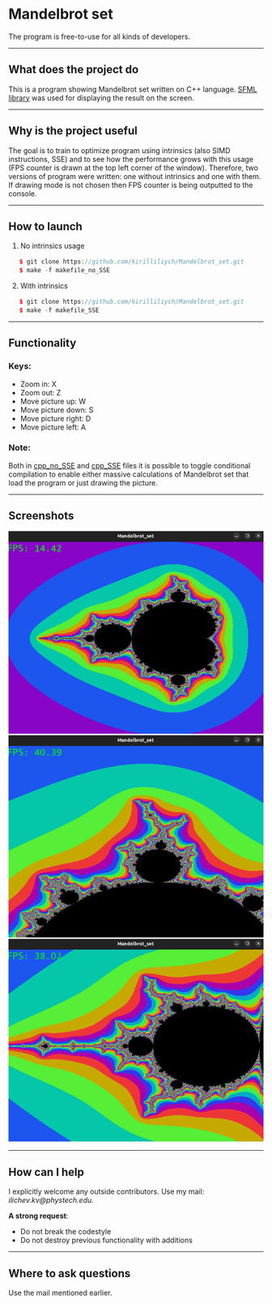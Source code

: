 # Mandelbrot set
The program is free-to-use for all kinds of developers.

***
## What does the project do
This is a program showing Mandelbrot set written on C++ language. [SFML library](https://www.sfml-dev.org/) was used for
displaying the result on the screen.

***
## Why is the project useful
The goal is to train to optimize program using intrinsics (also SIMD instructions, SSE) and to see how the performance grows with this usage (FPS counter
is drawn at the top left corner of the window). Therefore, two versions of program were written: one without intrinsics and one with them.
If drawing mode is not chosen then FPS counter is being outputted to the console.

***
## How to launch
1. No intrinsics usage
```c++
   $ git clone https://github.com/kirilliliych/Mandelbrot_set.git
   $ make -f makefile_no_SSE
```
2. With intrinsics
```c++
   $ git clone https://github.com/kirilliliych/Mandelbrot_set.git
   $ make -f makefile_SSE
```

***
## Functionality
### Keys:
- Zoom in:  X
- Zoom out: Z
- Move picture up:    W
- Move picture down:  S
- Move picture right: D
- Move picture left:  A

### Note:
Both in [cpp_no_SSE](Mandelbrot_set_no_SSE.cpp) and [cpp_SSE](Mandelbrot_set.cpp) files it is possible to toggle conditional compilation to enable either
massive calculations of Mandelbrot set that load the program or just drawing the picture.

***
## Screenshots
![pic1](readme_pictures/pic1.png)
![pic2](readme_pictures/pic2.png)
![pic3](readme_pictures/pic3.png)

***
## How can I help
I explicitly welcome any outside contributors. Use my mail: _ilichev.kv@phystech.edu_.

__A strong request__:
* Do not break the codestyle
* Do not destroy previous functionality with additions

***
## Where to ask questions
Use the mail mentioned earlier.

